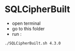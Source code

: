 # SQLCipherBuilt

- open terminal 
- go to this folder 
- run : 

```
./SQLCipherBuilt.sh 4.3.0 
```

